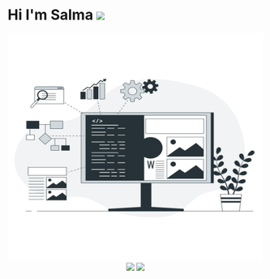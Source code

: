   <h1>Hi I'm Salma <img src="https://raw.githubusercontent.com/verma-anushka/verma-anushka/master/gifs/wave.gif" width="30px"></h1>
  <div align="center">
  <img src="https://github.com/SalmaQassem/SalmaQassem/blob/main/Software%20integration-bro.png" width="550" height="450">
  </div>
  <div align="center">
  <img src="https://github-readme-stats.vercel.app/api?username=SalmaQassem&hide=stars&show_icons=true&theme=vue-dark&line_height=32">
  <img src="https://github-readme-stats.vercel.app/api/top-langs/?username=SalmaQassem&count_private=true&theme=vue-dark">
  </div>
